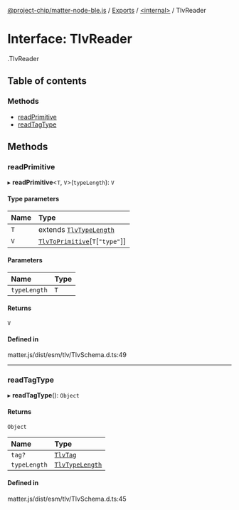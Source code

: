 [@project-chip/matter-node-ble.js](../README.md) / [Exports](../modules.md) / [<internal\>](../modules/internal_.md) / TlvReader

# Interface: TlvReader

[<internal>](../modules/internal_.md).TlvReader

## Table of contents

### Methods

- [readPrimitive](internal_.TlvReader.md#readprimitive)
- [readTagType](internal_.TlvReader.md#readtagtype)

## Methods

### readPrimitive

▸ **readPrimitive**<`T`, `V`\>(`typeLength`): `V`

#### Type parameters

| Name | Type |
| :------ | :------ |
| `T` | extends [`TlvTypeLength`](../modules/internal_.md#tlvtypelength) |
| `V` | [`TlvToPrimitive`](../modules/internal_.md#tlvtoprimitive)[`T`[``"type"``]] |

#### Parameters

| Name | Type |
| :------ | :------ |
| `typeLength` | `T` |

#### Returns

`V`

#### Defined in

matter.js/dist/esm/tlv/TlvSchema.d.ts:49

___

### readTagType

▸ **readTagType**(): `Object`

#### Returns

`Object`

| Name | Type |
| :------ | :------ |
| `tag?` | [`TlvTag`](../modules/internal_.md#tlvtag) |
| `typeLength` | [`TlvTypeLength`](../modules/internal_.md#tlvtypelength) |

#### Defined in

matter.js/dist/esm/tlv/TlvSchema.d.ts:45
